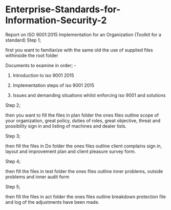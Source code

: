 # Enterprise-Standards-for-Information-Security-2
Report on ISO 9001:2015 Implementation for an Organization (Toolkit for a standard)
Step 1;

first you want to familiarize with the same old the use of supplied files withinside the root folder

Documents to examine in order; -

1. Introduction to iso 9001 2015

2. Implementation steps of iso 9001 2015

3. Issues and demanding situations whilst enforcing iso 9001 and solutions

Step 2;

then you want to fill the files in plan folder the ones files outline scope of your organization, great policy, duties of roles, great objective, threat and possibility sign in and listing of machines and dealer lists.

Step 3;

then fill the files in Do folder the ones files outline client complains sign in, layout and improvement plan and client pleasure survey form.

Step 4;

then fill the files in test folder the ones files outline inner problems, outside problems and inner audit form

Step 5;

then fill the files in act folder the ones files outline breakdown protection file and log of the adjustments have been made.

